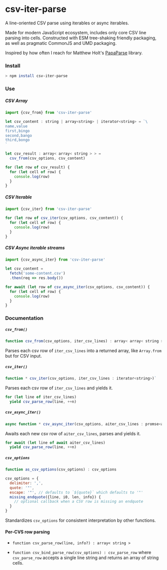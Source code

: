 # csv-iter-parse

A line-oriented CSV parse using iterables or async iterables.
 
Made for modern JavaScript ecosystem, includes only core CSV line parsing into cells.
Constructed with ESM tree-shaking friendly packaging, as well as pragmatic CommonJS and UMD packaging.

Inspired by how often I reach for Matthew Holt's [PapaParse](https://www.papaparse.com) library.

### Install

```bash
> npm install csv-iter-parse
```

### Use

##### CSV Array

```javascript
import {csv_from} from 'csv-iter-parse'

let csv_content : string | array<string> | iterator<string> = `\
name,value
first,bingo
second,bango
third,bongo
`

let csv_result : array< array< string > > =
  csv_from(csv_options, csv_content)

for (let row of csv_result) {
  for (let cell of row) {
    console.log(row)
  }
}
```

##### CSV Iterable

```javascript
import {csv_iter} from 'csv-iter-parse'

for (let row of csv_iter(csv_options, csv_content)) {
  for (let cell of row) {
    console.log(row)
  }
}
```

##### CSV Async iterable streams

```javascript
import {csv_async_iter} from 'csv-iter-parse'

let csv_content =
  fetch('some-content.csv')
  .then(req => res.body())

for await (let row of csv_async_iter(csv_options, csv_content)) {
  for (let cell of row) {
    console.log(row)
  }
}
```

### Documentation

##### `csv_from()`
```javascript
function csv_from(csv_options, iter_csv_lines) : array< array< string > >`
```

Parses each csv row of `iter_csv_lines` into a returned array, like `Array.from` but for CSV input.

##### `csv_iter()`
```javascript
function * csv_iter(csv_options, iter_csv_lines : iterator<string>)`
```

Parses each csv row of `iter_csv_lines` and yields it.

```javascript
for (let line of iter_csv_lines)
  yield csv_parse_row(line, ++n)
```

##### `csv_async_iter()`

```javascript
async function * csv_async_iter(csv_options, aiter_csv_lines : promse<async_iterator<string>>)`
```

Awaits each new csv row of `aiter_csv_lines`, parses and yields it.
  
```javascript
for await (let line of await aiter_csv_lines)
  yield csv_parse_row(line, ++n)
```

##### `csv_options`

```javascript
function as_csv_options(csv_options) : csv_options

csv_options = {
  delimiter: ',',
  quote: '"',
  escape: '"', // defaults to `${quote}` which defaults to '"'
  missing_endquote({line, i0, len, info}) {
    // optional callback when a CSV row is missing an endquote
  }
}
```
Standardizes `csv_options` for consistent interpretation by other functions.

#### Per-CVS row parsing

- `function csv_parse_row(line, info?) : array< string >`

- `function csv_bind_parse_row(csv_options) : csv_parse_row`
  where `csv_parse_row` accepts a single line string and returns an array of string cells.

